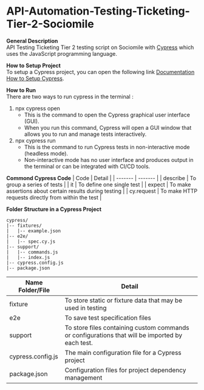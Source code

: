 # API-Automation-Testing-Ticketing-Tier-2-Sociomile

**General Description**  
API Testing Ticketing Tier 2 testing script on Sociomile with [Cypress](https://www.cypress.io/)
 which uses the JavaScript programming language.



**How to Setup Project**  
To setup a Cypress project, you can open the following link [Documentation How to Setup Cypress](https://www.canva.com/design/DAFt2DEkNYg/v44IS6S6t2N3BjBwAa0qLg/edit?utm_content=DAFt2DEkNYg&utm_campaign=designshare&utm_medium=link2&utm_source=sharebutton).  



**How to Run**  
There are two ways to run cypress in the terminal : 
1. npx cypress open
   - This is the command to open the Cypress graphical user interface (GUI).
   - When you run this command, Cypress will open a GUI window that allows you to run and manage tests interactively.
2. npx cypress run
   - This is the command to run Cypress tests in non-interactive mode (headless mode).
   - Non-interactive mode has no user interface and produces output in the terminal or can be integrated with CI/CD tools.    


  
**Commond Cypress Code**
| Code | Detail |
| ------- | ------- |
| describe | To group a series of tests |
| it | To define one single test |
| expect | To make assertions about certain results during testing |
| cy.request | To make HTTP requests directly from within the test |



**Folder Structure in a Cypress Project**  
```
cypress/  
|-- fixtures/  
|   |-- example.json  
|-- e2e/  
|   |-- spec.cy.js  
|-- support/  
|   |-- commands.js  
|   |-- index.js  
|-- cypress.config.js  
|-- package.json  
```

| Name Folder/File | Detail |
| ------- | ------- |
| fixture | To store static or fixture data that may be used in testing |
| e2e | To save test specification files |
| support | To store files containing custom commands or configurations that will be imported by each test. |
| cypress.config.js | The main configuration file for a Cypress project |
| package.json | Configuration files for project dependency management |

